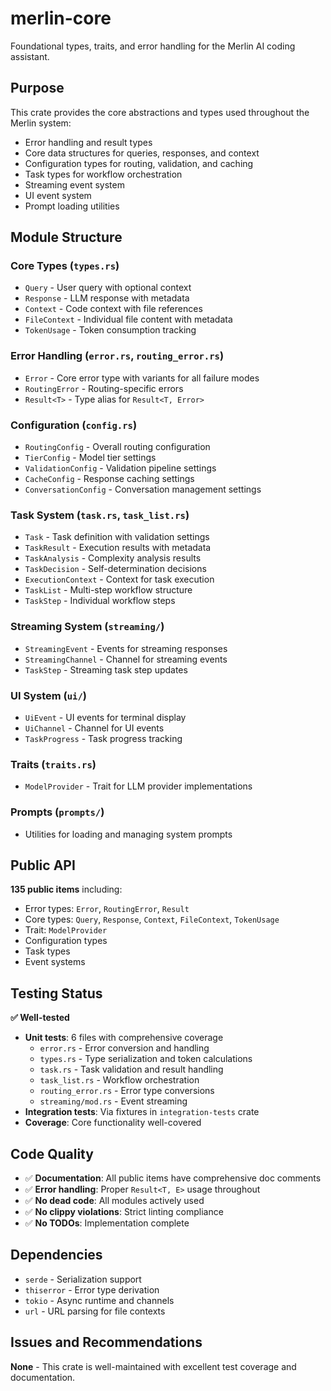 # merlin-core

Foundational types, traits, and error handling for the Merlin AI coding assistant.

## Purpose

This crate provides the core abstractions and types used throughout the Merlin system:
- Error handling and result types
- Core data structures for queries, responses, and context
- Configuration types for routing, validation, and caching
- Task types for workflow orchestration
- Streaming event system
- UI event system
- Prompt loading utilities

## Module Structure

### Core Types (`types.rs`)
- `Query` - User query with optional context
- `Response` - LLM response with metadata
- `Context` - Code context with file references
- `FileContext` - Individual file content with metadata
- `TokenUsage` - Token consumption tracking

### Error Handling (`error.rs`, `routing_error.rs`)
- `Error` - Core error type with variants for all failure modes
- `RoutingError` - Routing-specific errors
- `Result<T>` - Type alias for `Result<T, Error>`

### Configuration (`config.rs`)
- `RoutingConfig` - Overall routing configuration
- `TierConfig` - Model tier settings
- `ValidationConfig` - Validation pipeline settings
- `CacheConfig` - Response caching settings
- `ConversationConfig` - Conversation management settings

### Task System (`task.rs`, `task_list.rs`)
- `Task` - Task definition with validation settings
- `TaskResult` - Execution results with metadata
- `TaskAnalysis` - Complexity analysis results
- `TaskDecision` - Self-determination decisions
- `ExecutionContext` - Context for task execution
- `TaskList` - Multi-step workflow structure
- `TaskStep` - Individual workflow steps

### Streaming System (`streaming/`)
- `StreamingEvent` - Events for streaming responses
- `StreamingChannel` - Channel for streaming events
- `TaskStep` - Streaming task step updates

### UI System (`ui/`)
- `UiEvent` - UI events for terminal display
- `UiChannel` - Channel for UI events
- `TaskProgress` - Task progress tracking

### Traits (`traits.rs`)
- `ModelProvider` - Trait for LLM provider implementations

### Prompts (`prompts/`)
- Utilities for loading and managing system prompts

## Public API

**135 public items** including:
- Error types: `Error`, `RoutingError`, `Result`
- Core types: `Query`, `Response`, `Context`, `FileContext`, `TokenUsage`
- Trait: `ModelProvider`
- Configuration types
- Task types
- Event systems

## Testing Status

**✅ Well-tested**

- **Unit tests**: 6 files with comprehensive coverage
  - `error.rs` - Error conversion and handling
  - `types.rs` - Type serialization and token calculations
  - `task.rs` - Task validation and result handling
  - `task_list.rs` - Workflow orchestration
  - `routing_error.rs` - Error type conversions
  - `streaming/mod.rs` - Event streaming
- **Integration tests**: Via fixtures in `integration-tests` crate
- **Coverage**: Core functionality well-covered

## Code Quality

- ✅ **Documentation**: All public items have comprehensive doc comments
- ✅ **Error handling**: Proper `Result<T, E>` usage throughout
- ✅ **No dead code**: All modules actively used
- ✅ **No clippy violations**: Strict linting compliance
- ✅ **No TODOs**: Implementation complete

## Dependencies

- `serde` - Serialization support
- `thiserror` - Error type derivation
- `tokio` - Async runtime and channels
- `url` - URL parsing for file contexts

## Issues and Recommendations

**None** - This crate is well-maintained with excellent test coverage and documentation.
